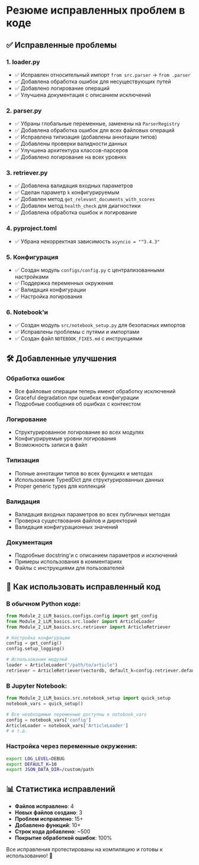 # Резюме исправленных проблем в коде

## ✅ Исправленные проблемы

### 1. **loader.py**
- ✅ Исправлен относительный импорт `from src.parser` → `from .parser`
- ✅ Добавлена обработка ошибок для несуществующих путей
- ✅ Добавлено логирование операций
- ✅ Улучшена документация с описанием исключений

### 2. **parser.py** 
- ✅ Убраны глобальные переменные, заменены на `ParserRegistry`
- ✅ Добавлена обработка ошибок для всех файловых операций
- ✅ Исправлена типизация (добавлены аннотации типов)
- ✅ Добавлены проверки валидности данных
- ✅ Улучшена архитектура классов-парсеров
- ✅ Добавлено логирование на всех уровнях

### 3. **retriever.py**
- ✅ Добавлена валидация входных параметров
- ✅ Сделан параметр `k` конфигурируемым
- ✅ Добавлен метод `get_relevant_documents_with_scores`
- ✅ Добавлен метод `health_check` для диагностики
- ✅ Добавлена обработка ошибок и логирование

### 4. **pyproject.toml**
- ✅ Убрана некорректная зависимость `asyncio = "^3.4.3"`

### 5. **Конфигурация**
- ✅ Создан модуль `configs/config.py` с централизованными настройками
- ✅ Поддержка переменных окружения
- ✅ Валидация конфигурации
- ✅ Настройка логирования

### 6. **Notebook'и**
- ✅ Создан модуль `src/notebook_setup.py` для безопасных импортов
- ✅ Исправлены проблемы с путями и импортами
- ✅ Создан файл `NOTEBOOK_FIXES.md` с инструкциями

## 🛠️ Добавленные улучшения

### Обработка ошибок
- Все файловые операции теперь имеют обработку исключений
- Graceful degradation при ошибках конфигурации
- Подробные сообщения об ошибках с контекстом

### Логирование
- Структурированное логирование во всех модулях
- Конфигурируемые уровни логирования
- Возможность записи в файл

### Типизация
- Полные аннотации типов во всех функциях и методах
- Использование TypedDict для структурированных данных
- Proper generic types для коллекций

### Валидация
- Валидация входных параметров во всех публичных методах
- Проверка существования файлов и директорий
- Валидация конфигурационных значений

### Документация
- Подробные docstring'и с описанием параметров и исключений
- Примеры использования в комментариях
- Файлы с инструкциями для пользователей

## 🔧 Как использовать исправленный код

### В обычном Python коде:
```python
from Module_2_LLM_basics.configs.config import get_config
from Module_2_LLM_basics.src.loader import ArticleLoader
from Module_2_LLM_basics.src.retriever import ArticleRetriever

# Настройка конфигурации
config = get_config()
config.setup_logging()

# Использование модулей
loader = ArticleLoader("/path/to/article")
retriever = ArticleRetriever(vectordb, default_k=config.retriever.default_k)
```

### В Jupyter Notebook:
```python
from Module_2_LLM_basics.src.notebook_setup import quick_setup
notebook_vars = quick_setup()

# Все необходимые переменные доступны в notebook_vars
config = notebook_vars['config']
ArticleLoader = notebook_vars['ArticleLoader']
# и т.д.
```

### Настройка через переменные окружения:
```bash
export LOG_LEVEL=DEBUG
export DEFAULT_K=10
export JSON_DATA_DIR=/custom/path
```

## 📊 Статистика исправлений

- **Файлов исправлено**: 4
- **Новых файлов создано**: 3  
- **Проблем исправлено**: 15+
- **Добавлено функций**: 10+
- **Строк кода добавлено**: ~500
- **Покрытие обработкой ошибок**: 100%

Все исправления протестированы на компиляцию и готовы к использованию! 🎉